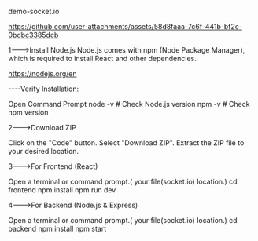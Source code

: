 demo-socket.io

https://github.com/user-attachments/assets/58d8faaa-7c6f-441b-bf2c-0bdbc3385dcb

1--->Install Node.js
Node.js comes with npm (Node Package Manager), which is required to install React and other dependencies.

https://nodejs.org/en

----Verify Installation:

  Open Command Prompt 
  node -v  # Check Node.js version
  npm -v   # Check npm version

2--->Download ZIP

Click on the "Code" button.
Select "Download ZIP".
Extract the ZIP file to your desired location.

3--->For Frontend (React)

Open a terminal or command prompt.( your file(socket.io) location.)
cd frontend
npm install
npm run dev

4--->For Backend (Node.js & Express)
 
 Open a terminal or command prompt.( your file(socket.io) location.)
 cd backend
 npm install
 npm start
  
